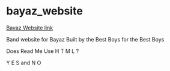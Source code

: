 # bayaz_website

[Bayaz Website link](https://bayazband.com/)

Band website for Bayaz
Built by the Best Boys for the Best Boys

<p>Does  Read  Me  Use  H T M L ?</p>


<p>Y E S and N O </p>
